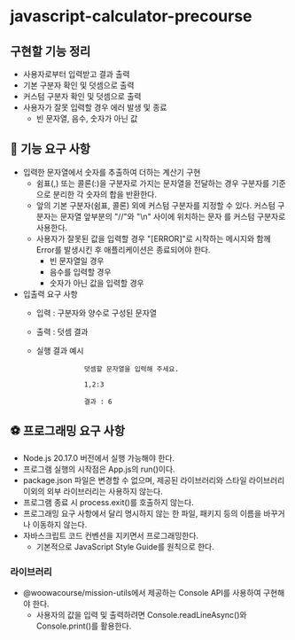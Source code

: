 # javascript-calculator-precourse

## 구현할 기능 정리
* 사용자로부터 입력받고 결과 출력
* 기본 구분자 확인 및 덧셈으로 출력
* 커스텀 구분자 확인 및 덧셈으로 출력
* 사용자가 잘못 입력할 경우 에러 발생 및 종료
   * 빈 문자열, 음수, 숫자가 아닌 값

## 🥎 기능 요구 사항
* 입력한 문자열에서 숫자를 추출하여 더하는 계산기 구현
    * 쉼표(,) 또는 콜론(:)을 구분자로 가지는 문자열을 전달하는 경우 구분자를 기준으로 분리한 각 숫자의 합을 반환한다.
    * 앞의 기본 구분자(쉼표, 콜론) 외에 커스텀 구분자를 지정할 수 있다. 커스텀 구분자는 문자열 앞부분의 "//"와 "\n" 사이에 위치하는 문자        를 커스텀 구분자로 사용한다.
    * 사용자가 잘못된 값을 입력할 경우 "[ERROR]"로 시작하는 메시지와 함께 Error를 발생시킨 후 애플리케이션은 종료되어야 한다.
         * 빈 문자열일 경우
         * 음수를 입력할 경우
         * 숫자가 아닌 값을 입력할 경우
* 입출력 요구 사항
    * 입력 : 구분자와 양수로 구성된 문자열
    * 출력 : 덧셈 결과
    * 실행 결과 예시

                      덧셈할 문자열을 입력해 주세요.
      
                      1,2:3
      
                      결과 : 6
      
## ⚽ 프로그래밍 요구 사항
* Node.js 20.17.0 버전에서 실행 가능해야 한다.
* 프로그램 실행의 시작점은 App.js의 run()이다.
* package.json 파일은 변경할 수 없으며, 제공된 라이브러리와 스타일 라이브러리 이외의 외부 라이브러리는 사용하지 않는다.
* 프로그램 종료 시 process.exit()를 호출하지 않는다.
* 프로그래밍 요구 사항에서 달리 명시하지 않는 한 파일, 패키지 등의 이름을 바꾸거나 이동하지 않는다.
* 자바스크립트 코드 컨벤션을 지키면서 프로그래밍한다.
   * 기본적으로 JavaScript Style Guide를 원칙으로 한다.

### 라이브러리
* @woowacourse/mission-utils에서 제공하는 Console API를 사용하여 구현해야 한다.
   * 사용자의 값을 입력 및 출력하려면 Console.readLineAsync()와 Console.print()를 활용한다.
